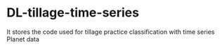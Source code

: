 # DL-tillage-time-series
It stores the code used for tillage practice classification with time series Planet data

